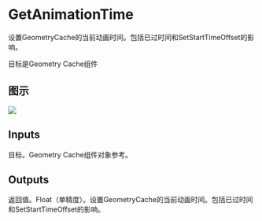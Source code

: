 # GetAnimationTime

设置GeometryCache的当前动画时间。包括已过时间和SetStartTimeOffset的影响。

目标是Geometry Cache组件

## 图示

![]($-20221218-18235188.png)

## Inputs

目标。Geometry Cache组件对象参考。 

## Outputs

返回值。Float（单精度）。设置GeometryCache的当前动画时间。包括已过时间和SetStartTimeOffset的影响。
